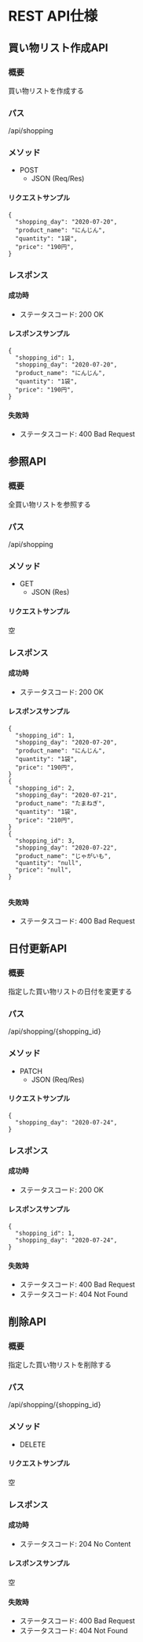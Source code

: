
# REST API仕様

## 買い物リスト作成API

### 概要

買い物リストを作成する

### パス

/api/shopping

### メソッド

 - POST
     - JSON (Req/Res)
 
 
#### リクエストサンプル
```
{
  "shopping_day": "2020-07-20",
  "product_name": "にんじん",
  "quantity": "1袋",
  "price": "190円",
}
```

### レスポンス
#### 成功時
 - ステータスコード: 200 OK
 
#### レスポンスサンプル
```
{
  "shopping_id": 1,
  "shopping_day": "2020-07-20",
  "product_name": "にんじん",
  "quantity": "1袋",
  "price": "190円",
}
```

#### 失敗時

 - ステータスコード: 400 Bad Request






## 参照API

### 概要

全買い物リストを参照する

### パス

/api/shopping

### メソッド

 - GET
     - JSON (Res)
 
 
#### リクエストサンプル

空

### レスポンス
#### 成功時
 - ステータスコード: 200 OK
 
#### レスポンスサンプル
```
{
  "shopping_id": 1,
  "shopping_day": "2020-07-20",
  "product_name": "にんじん",
  "quantity": "1袋",
  "price": "190円",
}
{
  "shopping_id": 2,
  "shopping_day": "2020-07-21",
  "product_name": "たまねぎ",
  "quantity": "1袋",
  "price": "210円",
}
{
  "shopping_id": 3,
  "shopping_day": "2020-07-22",
  "product_name": "じゃがいも",
  "quantity": "null",
  "price": "null",
}


```

#### 失敗時

 - ステータスコード: 400 Bad Request






## 日付更新API

### 概要

指定した買い物リストの日付を変更する

### パス

/api/shopping/{shopping_id}

### メソッド

 - PATCH
      - JSON (Req/Res)
 
 
#### リクエストサンプル

```
{
  "shopping_day": "2020-07-24",
}
```

### レスポンス
#### 成功時
 - ステータスコード: 200 OK
 
#### レスポンスサンプル

```
{
  "shopping_id": 1,
  "shopping_day": "2020-07-24",
}
```

#### 失敗時

 - ステータスコード: 400 Bad Request
 - ステータスコード: 404 Not Found















## 削除API

### 概要

指定した買い物リストを削除する

### パス

/api/shopping/{shopping_id}

### メソッド

 - DELETE
 
 
#### リクエストサンプル

空

### レスポンス
#### 成功時
 - ステータスコード: 204 No Content
 
#### レスポンスサンプル

空

#### 失敗時

 - ステータスコード: 400 Bad Request
 - ステータスコード: 404 Not Found
 
